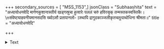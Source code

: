 +++
secondary_sources = [ "MSS_1153",]
jsonClass = "Subhaashita"
text = "अध्यायोधनवेदि मार्गणकुशानास्तीर्य खड्गस्रुचा हुत्वारेः पललं चरुं हविरसृक् तन्मस्तकस्वस्तिकैः।  \nसंवेष्ट्याहवनीयमानसदसि ख्योऽसौ प्रतापानलो- ऽस्थापि द्रागुदकाञ्जलीकृतचतुःपाथोधिना श्रीमता॥"
title = "अध्यायोधनवेदि"

+++

<details><summary>Text</summary>

अध्यायोधनवेदि मार्गणकुशानास्तीर्य खड्गस्रुचा हुत्वारेः पललं चरुं हविरसृक् तन्मस्तकस्वस्तिकैः।  
संवेष्ट्याहवनीयमानसदसि ख्योऽसौ प्रतापानलो- ऽस्थापि द्रागुदकाञ्जलीकृतचतुःपाथोधिना श्रीमता॥
</details>
